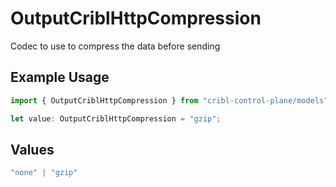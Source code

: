 # OutputCriblHttpCompression

Codec to use to compress the data before sending

## Example Usage

```typescript
import { OutputCriblHttpCompression } from "cribl-control-plane/models";

let value: OutputCriblHttpCompression = "gzip";
```

## Values

```typescript
"none" | "gzip"
```